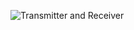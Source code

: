 ![Transmitter and Receiver](https://user-images.githubusercontent.com/83327670/157403992-10f043b6-3165-4650-89cf-d66fc4c4e8c1.png)
